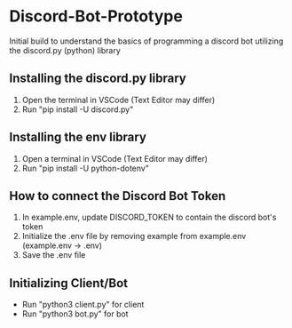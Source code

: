 # Discord-Bot-Prototype

Initial build to understand the basics of programming a discord bot utilizing the discord.py (python) library

## Installing the discord.py library

1. Open the terminal in VSCode (Text Editor may differ)
2. Run "pip install -U discord.py"

## Installing the env library

1. Open a terminal in VSCode (Text Editor may differ)
2. Run "pip install -U python-dotenv"

## How to connect the Discord Bot Token

1. In example.env, update DISCORD_TOKEN to contain the discord bot's token
2. Initialize the .env file by removing example from example.env (example.env -> .env)
3. Save the .env file

## Initializing Client/Bot

- Run "python3 client.py" for client
- Run "python3 bot.py" for bot
